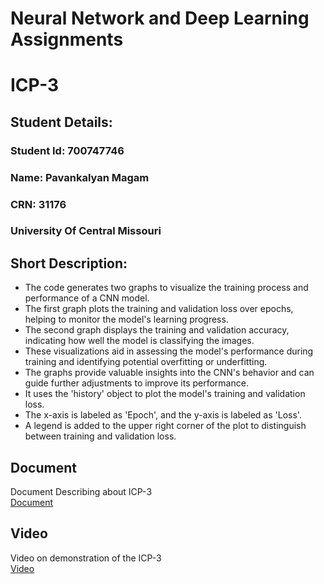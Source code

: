 # Neural Network and Deep Learning Assignments

# ICP-3

## Student Details:
### Student Id: 700747746
### Name: Pavankalyan Magam
### CRN: 31176
### University Of Central Missouri


## Short Description:
- The code generates two graphs to visualize the training process and performance of a CNN model.
- The first graph plots the training and validation loss over epochs, helping to monitor the model's learning progress.
- The second graph displays the training and validation accuracy, indicating how well the model is classifying the images.
- These visualizations aid in assessing the model's performance during training and identifying potential overfitting or underfitting.
- The graphs provide valuable insights into the CNN's behavior and can guide further adjustments to improve its performance.
- It uses the 'history' object to plot the model's training and validation loss.
- The x-axis is labeled as 'Epoch', and the y-axis is labeled as 'Loss'.
- A legend is added to the upper right corner of the plot to distinguish between training and validation loss.
 

## Document
Document Describing about ICP-3  
[Document](https://docs.google.com/document/d/17r1gWQ8YgOMJkl0rywgU0HBDmeegbh7W/edit?usp=sharing&ouid=116297738906248482727&rtpof=true&sd=true)

## Video
Video on demonstration of the ICP-3  
[Video](https://drive.google.com/file/d/1QB8wa1PaH51I6DyFA28dp-TDiiOk6nDb/view?usp=sharing)

